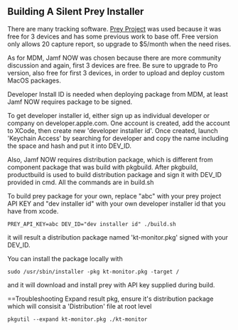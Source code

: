 ## Building A Silent Prey Installer

There are many tracking software.  [Prey Project](https://preyproject.com/) was used because it was free for 3 devices and has some previous work to base off.  Free version only allows 20 capture report, so upgrade to $5/month when the need rises.

As for MDM, Jamf NOW was chosen because there are more community discussion and again, first 3 devices are free.  Be sure to upgrade to Pro version, also free for first 3 devices, in order to upload and deploy custom MacOS packages.

Developer Install ID is needed when deploying package from MDM, at least Jamf NOW requires package to be signed.

To get developer installer id, either sign up as individual developer or company on developer.apple.com. One account is created, add the account to XCode, then create new 'developer installer id'.  Once created, launch 'Keychain Access' by searching for developer and copy the name including the space and hash and put it into DEV_ID.

Also, Jamf NOW requires distribution package, which is different from component package that was build with pkgbuild.  After pkgbuild,  productbuild is used to build distribution package and sign it with DEV_ID provided in cmd.  All the commands are in build.sh

To build prey package for your own, replace "abc" with your prey project API KEY and "dev installer id" with your own developer installer id that you have from xcode.
```
PREY_API_KEY=abc DEV_ID="dev installer id" ./build.sh
```

it will result a distribution package named 'kt-monitor.pkg' signed with your DEV_ID.

You can install the package locally with
```
sudo /usr/sbin/installer -pkg kt-monitor.pkg -target /
```
and it will download and install prey with API key supplied during build.


==Troubleshooting
Expand result pkg, ensure it's distribution package which will consisit a 'Distribution' file at root level
```
pkgutil --expand kt-monitor.pkg ./kt-monitor
```
